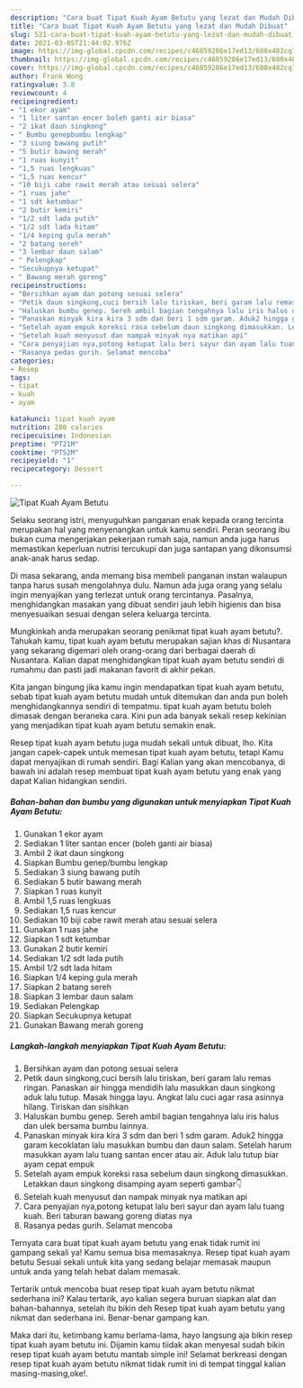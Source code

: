 ```yaml
---
description: "Cara buat Tipat Kuah Ayam Betutu yang lezat dan Mudah Dibuat"
title: "Cara buat Tipat Kuah Ayam Betutu yang lezat dan Mudah Dibuat"
slug: 521-cara-buat-tipat-kuah-ayam-betutu-yang-lezat-dan-mudah-dibuat
date: 2021-03-05T21:44:02.976Z
image: https://img-global.cpcdn.com/recipes/c46859286e17ed13/680x482cq70/tipat-kuah-ayam-betutu-foto-resep-utama.jpg
thumbnail: https://img-global.cpcdn.com/recipes/c46859286e17ed13/680x482cq70/tipat-kuah-ayam-betutu-foto-resep-utama.jpg
cover: https://img-global.cpcdn.com/recipes/c46859286e17ed13/680x482cq70/tipat-kuah-ayam-betutu-foto-resep-utama.jpg
author: Frank Wong
ratingvalue: 3.8
reviewcount: 4
recipeingredient:
- "1 ekor ayam"
- "1 liter santan encer boleh ganti air biasa"
- "2 ikat daun singkong"
- " Bumbu genepbumbu lengkap"
- "3 siung bawang putih"
- "5 butir bawang merah"
- "1 ruas kunyit"
- "1,5 ruas lengkuas"
- "1,5 ruas kencur"
- "10 biji cabe rawit merah atau sesuai selera"
- "1 ruas jahe"
- "1 sdt ketumbar"
- "2 butir kemiri"
- "1/2 sdt lada putih"
- "1/2 sdt lada hitam"
- "1/4 keping gula merah"
- "2 batang sereh"
- "3 lembar daun salam"
- " Pelengkap"
- "Secukupnya ketupat"
- " Bawang merah goreng"
recipeinstructions:
- "Bersihkan ayam dan potong sesuai selera"
- "Petik daun singkong,cuci bersih lalu tiriskan, beri garam lalu remas ringan. Panaskan air hingga mendidih lalu masukkan daun singkong aduk lalu tutup. Masak hingga layu. Angkat lalu cuci agar rasa asinnya hilang. Tiriskan dan sisihkan"
- "Haluskan bumbu genep. Sereh ambil bagian tengahnya lalu iris halus dan ulek bersama bumbu lainnya."
- "Panaskan minyak kira kira 3 sdm dan beri 1 sdm garam. Aduk2 hingga garam kecoklatan lalu masukkan bumbu dan daun salam. Setelah harum masukkan ayam lalu tuang santan encer atau air. Aduk lalu tutup biar ayam cepat empuk"
- "Setelah ayam empuk koreksi rasa sebelum daun singkong dimasukkan. Letakkan daun singkong disamping ayam seperti gambar👇"
- "Setelah kuah menyusut dan nampak minyak nya matikan api"
- "Cara penyajian nya,potong ketupat lalu beri sayur dan ayam lalu tuang kuah. Beri taburan bawang goreng diatas nya"
- "Rasanya pedas gurih. Selamat mencoba"
categories:
- Resep
tags:
- tipat
- kuah
- ayam

katakunci: tipat kuah ayam 
nutrition: 280 calories
recipecuisine: Indonesian
preptime: "PT21M"
cooktime: "PT52M"
recipeyield: "1"
recipecategory: Dessert

---
```



![Tipat Kuah Ayam Betutu](https://img-global.cpcdn.com/recipes/c46859286e17ed13/680x482cq70/tipat-kuah-ayam-betutu-foto-resep-utama.jpg)

Selaku seorang istri, menyuguhkan panganan enak kepada orang tercinta merupakan hal yang menyenangkan untuk kamu sendiri. Peran seorang ibu bukan cuma mengerjakan pekerjaan rumah saja, namun anda juga harus memastikan keperluan nutrisi tercukupi dan juga santapan yang dikonsumsi anak-anak harus sedap.

Di masa  sekarang, anda memang bisa membeli panganan instan walaupun tanpa harus susah mengolahnya dulu. Namun ada juga orang yang selalu ingin menyajikan yang terlezat untuk orang tercintanya. Pasalnya, menghidangkan masakan yang dibuat sendiri jauh lebih higienis dan bisa menyesuaikan sesuai dengan selera keluarga tercinta. 



Mungkinkah anda merupakan seorang penikmat tipat kuah ayam betutu?. Tahukah kamu, tipat kuah ayam betutu merupakan sajian khas di Nusantara yang sekarang digemari oleh orang-orang dari berbagai daerah di Nusantara. Kalian dapat menghidangkan tipat kuah ayam betutu sendiri di rumahmu dan pasti jadi makanan favorit di akhir pekan.

Kita jangan bingung jika kamu ingin mendapatkan tipat kuah ayam betutu, sebab tipat kuah ayam betutu mudah untuk ditemukan dan anda pun boleh menghidangkannya sendiri di tempatmu. tipat kuah ayam betutu boleh dimasak dengan beraneka cara. Kini pun ada banyak sekali resep kekinian yang menjadikan tipat kuah ayam betutu semakin enak.

Resep tipat kuah ayam betutu juga mudah sekali untuk dibuat, lho. Kita jangan capek-capek untuk memesan tipat kuah ayam betutu, tetapi Kamu dapat menyajikan di rumah sendiri. Bagi Kalian yang akan mencobanya, di bawah ini adalah resep membuat tipat kuah ayam betutu yang enak yang dapat Kalian hidangkan sendiri.

<!--inarticleads1-->

##### Bahan-bahan dan bumbu yang digunakan untuk menyiapkan Tipat Kuah Ayam Betutu:

1. Gunakan 1 ekor ayam
1. Sediakan 1 liter santan encer (boleh ganti air biasa)
1. Ambil 2 ikat daun singkong
1. Siapkan  Bumbu genep/bumbu lengkap
1. Sediakan 3 siung bawang putih
1. Sediakan 5 butir bawang merah
1. Siapkan 1 ruas kunyit
1. Ambil 1,5 ruas lengkuas
1. Sediakan 1,5 ruas kencur
1. Sediakan 10 biji cabe rawit merah atau sesuai selera
1. Gunakan 1 ruas jahe
1. Siapkan 1 sdt ketumbar
1. Gunakan 2 butir kemiri
1. Sediakan 1/2 sdt lada putih
1. Ambil 1/2 sdt lada hitam
1. Siapkan 1/4 keping gula merah
1. Siapkan 2 batang sereh
1. Siapkan 3 lembar daun salam
1. Sediakan  Pelengkap
1. Siapkan Secukupnya ketupat
1. Gunakan  Bawang merah goreng




<!--inarticleads2-->

##### Langkah-langkah menyiapkan Tipat Kuah Ayam Betutu:

1. Bersihkan ayam dan potong sesuai selera
1. Petik daun singkong,cuci bersih lalu tiriskan, beri garam lalu remas ringan. Panaskan air hingga mendidih lalu masukkan daun singkong aduk lalu tutup. Masak hingga layu. Angkat lalu cuci agar rasa asinnya hilang. Tiriskan dan sisihkan
1. Haluskan bumbu genep. Sereh ambil bagian tengahnya lalu iris halus dan ulek bersama bumbu lainnya.
1. Panaskan minyak kira kira 3 sdm dan beri 1 sdm garam. Aduk2 hingga garam kecoklatan lalu masukkan bumbu dan daun salam. Setelah harum masukkan ayam lalu tuang santan encer atau air. Aduk lalu tutup biar ayam cepat empuk
1. Setelah ayam empuk koreksi rasa sebelum daun singkong dimasukkan. Letakkan daun singkong disamping ayam seperti gambar👇
1. Setelah kuah menyusut dan nampak minyak nya matikan api
1. Cara penyajian nya,potong ketupat lalu beri sayur dan ayam lalu tuang kuah. Beri taburan bawang goreng diatas nya
1. Rasanya pedas gurih. Selamat mencoba




Ternyata cara buat tipat kuah ayam betutu yang enak tidak rumit ini gampang sekali ya! Kamu semua bisa memasaknya. Resep tipat kuah ayam betutu Sesuai sekali untuk kita yang sedang belajar memasak maupun untuk anda yang telah hebat dalam memasak.

Tertarik untuk mencoba buat resep tipat kuah ayam betutu nikmat sederhana ini? Kalau tertarik, ayo kalian segera buruan siapkan alat dan bahan-bahannya, setelah itu bikin deh Resep tipat kuah ayam betutu yang nikmat dan sederhana ini. Benar-benar gampang kan. 

Maka dari itu, ketimbang kamu berlama-lama, hayo langsung aja bikin resep tipat kuah ayam betutu ini. Dijamin kamu tiidak akan menyesal sudah bikin resep tipat kuah ayam betutu mantab simple ini! Selamat berkreasi dengan resep tipat kuah ayam betutu nikmat tidak rumit ini di tempat tinggal kalian masing-masing,oke!.

